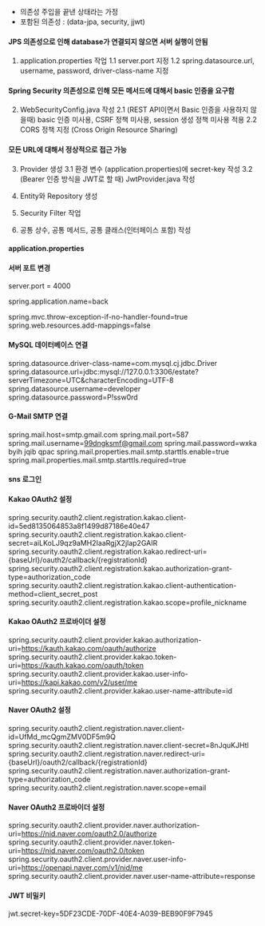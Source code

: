 - 의존성 주입을 끝낸 상태라는 가정
- 포함된 의존성 : (data-jpa, security, jjwt)

#### JPS 의존성으로 인해 database가 연결되지 않으면 서버 실행이 안됨
1. application.properties 작업
1.1 server.port 지정
1.2 spring.datasource.url, username, password, driver-class-name 지정

#### Spring Security 의존성으로 인해 모든 메서드에 대해서 basic 인증을 요구함
2. WebSecurityConfig.java 작성
2.1 (REST API이면서 Basic 인증을 사용하지 않을때) basic 인증 미사용, CSRF 정책 미사용, session 생성 정책 미사용 적용
2.2 CORS 정책 지정 (Cross Origin Resource Sharing)

#### 모든 URL에 대해서 정상적으로 접근 가능
3. Provider 생성
3.1 환경 변수 (application.properties)에 secret-key 작성
3.2 (Bearer 인증 방식을 JWT로 할 때) JwtProvider.java 작성

4. Entity와 Repository 생성

5. Security Filter 작업

6. 공통 상수, 공통 메서드, 공통 클래스(인터페이스 포함) 작성

#### application.properties
#### 서버 포트 변경
server.port = 4000

spring.application.name=back

spring.mvc.throw-exception-if-no-handler-found=true
spring.web.resources.add-mappings=false

#### MySQL 데이터베이스 연결
spring.datasource.driver-class-name=com.mysql.cj.jdbc.Driver
spring.datasource.url=jdbc:mysql://127.0.0.1:3306/estate?serverTimezone=UTC&characterEncoding=UTF-8
spring.datasource.username=developer
spring.datasource.password=P!ssw0rd

#### G-Mail SMTP 연결
spring.mail.host=smtp.gmail.com
spring.mail.port=587
spring.mail.username=99dngksmf@gmail.com
spring.mail.password=wxka byih jqib qpac
spring.mail.properties.mail.smtp.starttls.enable=true
spring.mail.properties.mail.smtp.starttls.required=true

#### sns 로그인
#### Kakao OAuth2 설정
spring.security.oauth2.client.registration.kakao.client-id=5ed8135064853a8f1499d87186e40e47
spring.security.oauth2.client.registration.kakao.client-secret=aiLKoLJ9qz9aMH2IaaRgjX2jlap2GAIR
spring.security.oauth2.client.registration.kakao.redirect-uri={baseUrl}/oauth2/callback/{registrationId}
spring.security.oauth2.client.registration.kakao.authorization-grant-type=authorization_code
spring.security.oauth2.client.registration.kakao.client-authentication-method=client_secret_post
spring.security.oauth2.client.registration.kakao.scope=profile_nickname

#### Kakao OAuth2 프로바이더 설정
spring.security.oauth2.client.provider.kakao.authorization-uri=https://kauth.kakao.com/oauth/authorize
spring.security.oauth2.client.provider.kakao.token-uri=https://kauth.kakao.com/oauth/token
spring.security.oauth2.client.provider.kakao.user-info-uri=https://kapi.kakao.com/v2/user/me
spring.security.oauth2.client.provider.kakao.user-name-attribute=id

#### Naver OAuth2 설정
spring.security.oauth2.client.registration.naver.client-id=UfMd_mcQgmZMV0DF5m9Q
spring.security.oauth2.client.registration.naver.client-secret=8nJquKJHtl
spring.security.oauth2.client.registration.naver.redirect-uri={baseUrl}/oauth2/callback/{registrationId}
spring.security.oauth2.client.registration.naver.authorization-grant-type=authorization_code
spring.security.oauth2.client.registration.naver.scope=email

#### Naver OAuth2 프로바이더 설정
spring.security.oauth2.client.provider.naver.authorization-uri=https://nid.naver.com/oauth2.0/authorize
spring.security.oauth2.client.provider.naver.token-uri=https://nid.naver.com/oauth2.0/token
spring.security.oauth2.client.provider.naver.user-info-uri=https://openapi.naver.com/v1/nid/me
spring.security.oauth2.client.provider.naver.user-name-attribute=response

#### JWT 비밀키
jwt.secret-key=5DF23CDE-70DF-40E4-A039-BEB90F9F7945
